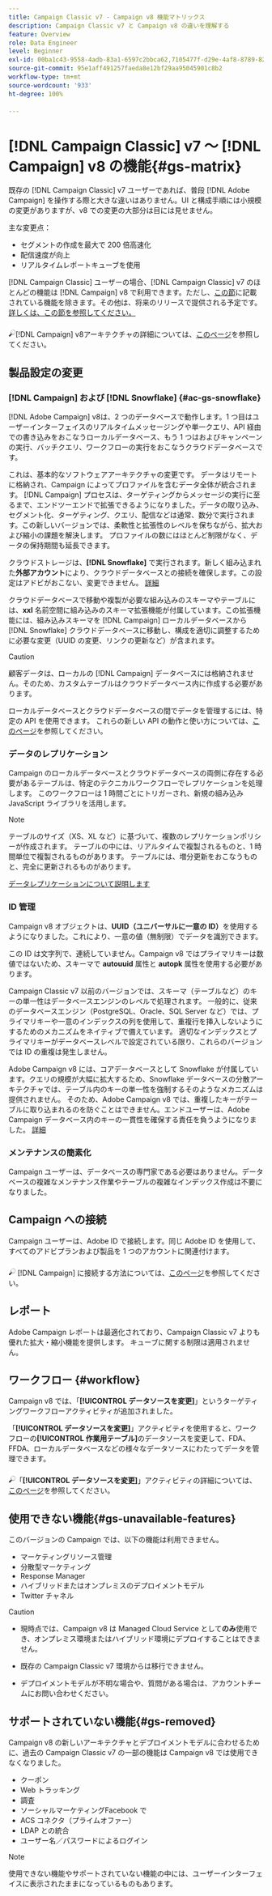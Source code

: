```yaml
---
title: Campaign Classic v7 - Campaign v8 機能マトリックス
description: Campaign Classic v7 と Campaign v8 の違いを理解する
feature: Overview
role: Data Engineer
level: Beginner
exl-id: 00ba1c43-9558-4adb-83a1-6597c2bbca62,7105477f-d29e-4af8-8789-82b4459761b0
source-git-commit: 95e1aff491257faeda8e12bf29aa95045901c8b2
workflow-type: tm+mt
source-wordcount: '933'
ht-degree: 100%

---
```


# [!DNL Campaign Classic] v7 ～ [!DNL Campaign] v8 の機能{#gs-matrix}

既存の [!DNL Campaign Classic] v7 ユーザーであれば、普段 [!DNL Adobe Campaign] を操作する際と大きな違いはありません。UI と構成手順には小規模の変更がありますが、v8 での変更の大部分は目には見せません。

主な変更点：

* セグメントの作成を最大で 200 倍高速化
* 配信速度が向上
* リアルタイムレポートキューブを使用

[!DNL Campaign Classic] ユーザーの場合、[!DNL Campaign Classic] v7 のほとんどの機能は [!DNL Campaign] v8 で利用できます。ただし、[この節](#gs-removed)に記載されている機能を除きます。その他は、将来のリリースで提供される予定です。[詳しくは、この節を参照してください。](#gs-unavailable-features)

![](../assets/do-not-localize/glass.png)[!DNL Campaign] v8アーキテクチャの詳細については、[このページ](../dev/architecture.md)を参照してください。

## 製品設定の変更

### [!DNL Campaign] および [!DNL Snowflake] {#ac-gs-snowflake}

[!DNL Adobe Campaign] v8は、2 つのデータベースで動作します。1 つ目はユーザーインターフェイスのリアルタイムメッセージングや単一クエリ、API 経由での書き込みをおこなうローカルデータベース、もう 1 つはおよびキャンペーンの実行、バッチクエリ、ワークフローの実行をおこなうクラウドデータベースです。

これは、基本的なソフトウェアアーキテクチャの変更です。 データはリモートに格納され、Campaign によってプロファイルを含むデータ全体が統合されます。 [!DNL Campaign] プロセスは、ターゲティングからメッセージの実行に至るまで、エンドツーエンドで拡張できるようになりました。データの取り込み、セグメント化、ターゲティング、クエリ、配信などは通常、数分で実行されます。この新しいバージョンでは、柔軟性と拡張性のレベルを保ちながら、拡大および縮小の課題を解決します。 プロファイルの数にはほとんど制限がなく、データの保持期間も延長できます。

クラウドストレージは、**[!DNL Snowflake]** で実行されます。新しく組み込まれた&#x200B;**外部アカウント**&#x200B;により、クラウドデータベースとの接続を確保します。この設定はアドビがおこない、変更できません。 [詳細](../config/external-accounts.md)

クラウドデータベースで移動や複製が必要な組み込みのスキーマやテーブルには、**xxl** 名前空間に組み込みのスキーマ拡張機能が付属しています。この拡張機能には、組み込みスキーマを [!DNL Campaign] ローカルデータベースから [!DNL Snowflake] クラウドデータベースに移動し、構成を適切に調整するために必要な変更（UUID の変更、リンクの更新など）が含まれます。

>[!CAUTION]
>
> 顧客データは、ローカルの [!DNL Campaign] データベースには格納されません。そのため、カスタムテーブルはクラウドデータベース内に作成する必要があります。

ローカルデータベースとクラウドデータベースの間でデータを管理するには、特定の API を使用できます。 これらの新しい API の動作と使い方については、[このページ](../dev/new-apis.md)を参照してください。

### データのレプリケーション

Campaign のローカルデータベースとクラウドデータベースの両側に存在する必要があるテーブルは、特定のテクニカルワークフローでレプリケーションを処理します。 このワークフローは 1 時間ごとにトリガーされ、新規の組み込み JavaScript ライブラリを活用します。

>[!NOTE]
>
> テーブルのサイズ（XS、XL など）に基づいて、複数のレプリケーションポリシーが作成されます。
> テーブルの中には、リアルタイムで複製されるものと、1 時間単位で複製されるものがあります。 テーブルには、増分更新をおこなうものと、完全に更新されるものがあります。

[データレプリケーションについて説明します](../config/replication.md)

### ID 管理

Campaign v8 オブジェクトは、**UUID（ユニバーサルに一意の ID）**&#x200B;を使用するようになりました。これにより、一意の値（無制限）でデータを識別できます。

この ID は文字列で、連続していません。Campaign v8 ではプライマリキーは数値ではないため、スキーマで **autouuid** 属性と **autopk** 属性を使用する必要があります。

Campaign Classic v7 以前のバージョンでは、スキーマ（テーブルなど）のキーの単一性はデータベースエンジンのレベルで処理されます。 一般的に、従来のデータベースエンジン（PostgreSQL、Oracle、SQL Server など）では、プライマリキーや一意のインデックスの列を使用して、重複行を挿入しないようにするためのメカニズムをネイティブで備えています。 適切なインデックスとプライマリキーがデータベースレベルで設定されている限り、これらのバージョンでは ID の重複は発生しません。

Adobe Campaign v8 には、コアデータベースとして Snowflake が付属しています。クエリの規模が大幅に拡大するため、Snowflake データベースの分散アーキテクチャでは、テーブル内のキーの単一性を強制するそのようなメカニズムは提供されません。 そのため、Adobe Campaign v8 では、重複したキーがテーブルに取り込まれるのを防ぐことはできません。エンドユーザーは、Adobe Campaign データベース内のキーの一貫性を確保する責任を負うようになりました。 [詳細](../dev/keys.md)

### メンテナンスの簡素化

Campaign ユーザーは、データベースの専門家である必要はありません。データベースの複雑なメンテナンス作業やテーブルの複雑なインデックス作成は不要になりました。

## Campaign への接続

Campaign ユーザーは、Adobe ID で接続します。同じ Adobe ID を使用して、すべてのアドビプランおよび製品を 1 つのアカウントに関連付けます。

![](../assets/do-not-localize/glass.png) [!DNL Campaign] に接続する方法については、[このページ](connect.md)を参照してください。

## レポート

Adobe Campaign レポートは最適化されており、Campaign Classic v7 よりも優れた拡大・縮小機能を提供します。 キューブに関する制限は適用されません。

## ワークフロー {#workflow}

Campaign v8 では、「**[!UICONTROL データソースを変更]**」というターゲティングワークフローアクティビティが追加されました。

「**[!UICONTROL データソースを変更]**」アクティビティを使用すると、ワークフローの&#x200B;**[!UICONTROL 作業用テーブル]**&#x200B;のデータソースを変更して、FDA、FFDA、ローカルデータベースなどの様々なデータソースにわたってデータを管理できます。

![](../assets/do-not-localize/glass.png)「**[!UICONTROL データソースを変更]**」アクティビティの詳細については、[このページ](../config/workflows.md#change-data-source-activity)を参照してください。

## 使用できない機能{#gs-unavailable-features}

このバージョンの Campaign では、以下の機能は利用できません。

* マーケティングリソース管理
* 分散型マーケティング
* Response Manager
* ハイブリッドまたはオンプレミスのデプロイメントモデル
* Twitter チャネル

>[!CAUTION]
>
>* 現時点では、Campaign v8 は Managed Cloud Service として&#x200B;**のみ**&#x200B;使用でき、オンプレミス環境またはハイブリッド環境にデプロイすることはできません。
>
>* 既存の Campaign Classic v7 環境からは移行できません。
>
>* デプロイメントモデルが不明な場合や、質問がある場合は、アカウントチームにお問い合わせください。


## サポートされていない機能{#gs-removed}

Campaign v8 の新しいアーキテクチャとデプロイメントモデルに合わせるために、過去の Campaign Classic v7 の一部の機能は Campaign v8 では使用できなくなりました。

* クーポン
* Web トラッキング
* 調査
* ソーシャルマーケティングFacebook で
* ACS コネクタ（プライムオファー）
* LDAP との統合
* ユーザー名／パスワードによるログイン

>[!NOTE]
>
>使用できない機能やサポートされていない機能の中には、ユーザーインターフェイスに表示されたままになっているものもあります。